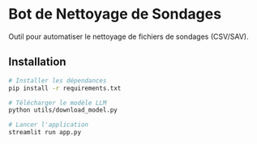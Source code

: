 # Bot de Nettoyage de Sondages

Outil pour automatiser le nettoyage de fichiers de sondages (CSV/SAV).

## Installation

```bash
# Installer les dépendances
pip install -r requirements.txt

# Télécharger le modèle LLM
python utils/download_model.py

# Lancer l'application
streamlit run app.py
```